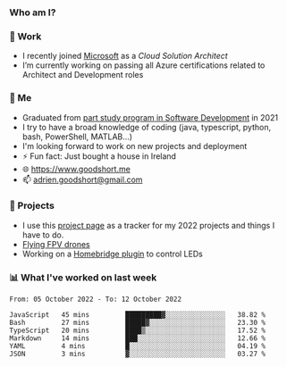 ### Who am I?

<!--
**goodshort/goodshort** is a ✨ _special_ ✨ repository because its `README.md` (this file) appears on your GitHub profile.
-->
### 💼 Work
- I recently joined [Microsoft](https://www.microsoft.com/) as a _Cloud Solution Architect_
- I’m currently working on passing all Azure certifications related to Architect and Development roles

### 🌱 Me
- Graduated from [part study program in Software Development](https://www.goodshort.me/who-am-i/studies#higher-diploma-in-software-development) in 2021
- I try to have a broad knowledge of coding (java, typescript, python, bash, PowerShell, MATLAB...)
- I'm looking forward to work on new projects and deployment
- ⚡ Fun fact: Just bought a house in Ireland
- 🌐 https://www.goodshort.me
- 📫 adrien.goodshort@gmail.com

### 🚧 Projects

- I use this [project page](https://github.com/users/goodshort/projects/2) as a tracker for my 2022 projects and things I have to do.
- [Flying FPV drones](https://www.youtube.com/watch?v=PdOF5c4RF18&list=PLhU-As_kQhM6L6iwidza6sSdfxEybA7VZ)
- Working on a [Homebridge plugin](https://github.com/goodshort/homebridge-wled-preset) to control LEDs

### 📊 What I've worked on last week

<!--START_SECTION:waka-->

```text
From: 05 October 2022 - To: 12 October 2022

JavaScript   45 mins         █████████▓░░░░░░░░░░░░░░░   38.82 %
Bash         27 mins         █████▓░░░░░░░░░░░░░░░░░░░   23.30 %
TypeScript   20 mins         ████▒░░░░░░░░░░░░░░░░░░░░   17.52 %
Markdown     14 mins         ███░░░░░░░░░░░░░░░░░░░░░░   12.66 %
YAML         4 mins          █░░░░░░░░░░░░░░░░░░░░░░░░   04.19 %
JSON         3 mins          ▓░░░░░░░░░░░░░░░░░░░░░░░░   03.27 %
```

<!--END_SECTION:waka-->
